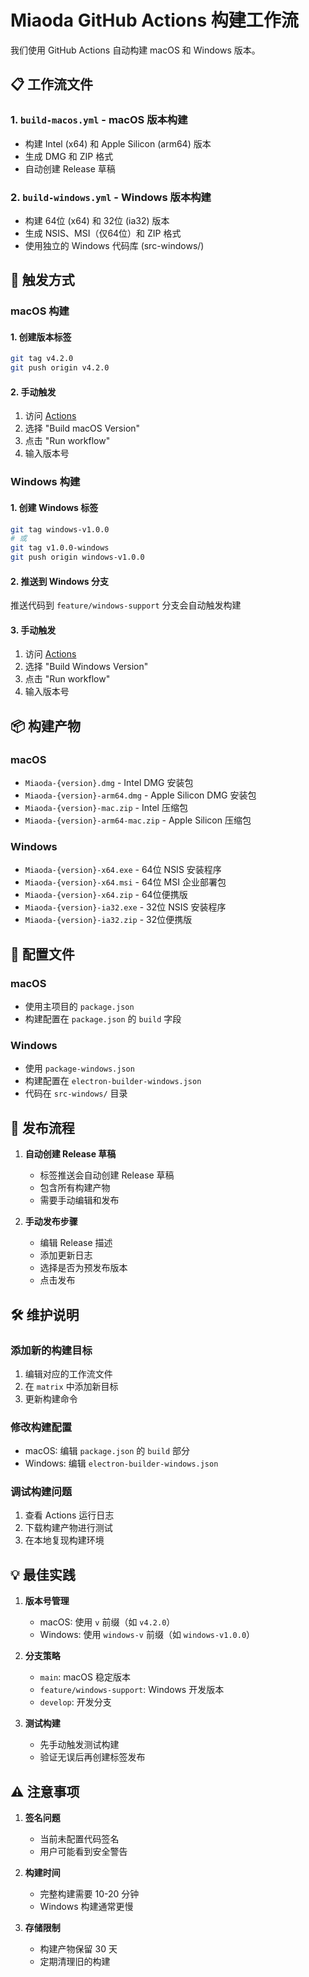 # Miaoda GitHub Actions 构建工作流

我们使用 GitHub Actions 自动构建 macOS 和 Windows 版本。

## 📋 工作流文件

### 1. `build-macos.yml` - macOS 版本构建
- 构建 Intel (x64) 和 Apple Silicon (arm64) 版本
- 生成 DMG 和 ZIP 格式
- 自动创建 Release 草稿

### 2. `build-windows.yml` - Windows 版本构建  
- 构建 64位 (x64) 和 32位 (ia32) 版本
- 生成 NSIS、MSI（仅64位）和 ZIP 格式
- 使用独立的 Windows 代码库 (src-windows/)

## 🚀 触发方式

### macOS 构建

#### 1. 创建版本标签
```bash
git tag v4.2.0
git push origin v4.2.0
```

#### 2. 手动触发
1. 访问 [Actions](https://github.com/miounet11/claude-code-manager/actions)
2. 选择 "Build macOS Version"
3. 点击 "Run workflow"
4. 输入版本号

### Windows 构建

#### 1. 创建 Windows 标签
```bash
git tag windows-v1.0.0
# 或
git tag v1.0.0-windows
git push origin windows-v1.0.0
```

#### 2. 推送到 Windows 分支
推送代码到 `feature/windows-support` 分支会自动触发构建

#### 3. 手动触发
1. 访问 [Actions](https://github.com/miounet11/claude-code-manager/actions)
2. 选择 "Build Windows Version"
3. 点击 "Run workflow"
4. 输入版本号

## 📦 构建产物

### macOS
- `Miaoda-{version}.dmg` - Intel DMG 安装包
- `Miaoda-{version}-arm64.dmg` - Apple Silicon DMG 安装包
- `Miaoda-{version}-mac.zip` - Intel 压缩包
- `Miaoda-{version}-arm64-mac.zip` - Apple Silicon 压缩包

### Windows
- `Miaoda-{version}-x64.exe` - 64位 NSIS 安装程序
- `Miaoda-{version}-x64.msi` - 64位 MSI 企业部署包
- `Miaoda-{version}-x64.zip` - 64位便携版
- `Miaoda-{version}-ia32.exe` - 32位 NSIS 安装程序
- `Miaoda-{version}-ia32.zip` - 32位便携版

## 🔧 配置文件

### macOS
- 使用主项目的 `package.json`
- 构建配置在 `package.json` 的 `build` 字段

### Windows
- 使用 `package-windows.json`
- 构建配置在 `electron-builder-windows.json`
- 代码在 `src-windows/` 目录

## 📝 发布流程

1. **自动创建 Release 草稿**
   - 标签推送会自动创建 Release 草稿
   - 包含所有构建产物
   - 需要手动编辑和发布

2. **手动发布步骤**
   - 编辑 Release 描述
   - 添加更新日志
   - 选择是否为预发布版本
   - 点击发布

## 🛠️ 维护说明

### 添加新的构建目标
1. 编辑对应的工作流文件
2. 在 `matrix` 中添加新目标
3. 更新构建命令

### 修改构建配置
- macOS: 编辑 `package.json` 的 `build` 部分
- Windows: 编辑 `electron-builder-windows.json`

### 调试构建问题
1. 查看 Actions 运行日志
2. 下载构建产物进行测试
3. 在本地复现构建环境

## 💡 最佳实践

1. **版本号管理**
   - macOS: 使用 `v` 前缀（如 `v4.2.0`）
   - Windows: 使用 `windows-v` 前缀（如 `windows-v1.0.0`）

2. **分支策略**
   - `main`: macOS 稳定版本
   - `feature/windows-support`: Windows 开发版本
   - `develop`: 开发分支

3. **测试构建**
   - 先手动触发测试构建
   - 验证无误后再创建标签发布

## ⚠️ 注意事项

1. **签名问题**
   - 当前未配置代码签名
   - 用户可能看到安全警告

2. **构建时间**
   - 完整构建需要 10-20 分钟
   - Windows 构建通常更慢

3. **存储限制**
   - 构建产物保留 30 天
   - 定期清理旧的构建